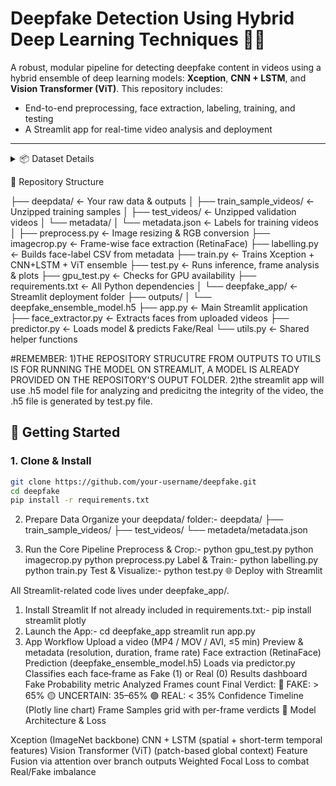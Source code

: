 # Deepfake Detection Using Hybrid Deep Learning Techniques 🎥🧠

A robust, modular pipeline for detecting deepfake content in videos using a hybrid ensemble of deep learning models: **Xception**, **CNN + LSTM**, and **Vision Transformer (ViT)**. This repository includes:

- End-to-end preprocessing, face extraction, labeling, training, and testing  
- A Streamlit app for real-time video analysis and deployment
  

---
<details>
  <summary>📦 Dataset Details</summary>

  The dataset for this project is taken from the [Kaggle Deepfake Detection Challenge](https://www.kaggle.com/competitions/deepfake-detection-challenge/data):

  **Files**
  - `train_sample_videos.zip`  
    A ZIP file containing a sample set of training videos and a `metadata.json` with labels.  
    The full training set is available via the Kaggle competition links.

  - `sample_submission.csv`  
    A sample submission file demonstrating the correct prediction format.

  - `test_videos.zip`  
    A ZIP file containing a small set of videos to be used as a public validation set.

</details>


 📂 Repository Structure

├── deepdata/ ← Your raw data & outputs
│ ├── train_sample_videos/ ← Unzipped training samples
│ ├── test_videos/ ← Unzipped validation videos
│ └── metadata/
│ └── metadata.json ← Labels for training videos
│
├── preprocess.py ← Image resizing & RGB conversion
├── imagecrop.py ← Frame-wise face extraction (RetinaFace)
├── labelling.py ← Builds face-label CSV from metadata
├── train.py ← Trains Xception + CNN+LSTM + ViT ensemble
├── test.py ← Runs inference, frame analysis & plots
├── gpu_test.py ← Checks for GPU availability
├── requirements.txt ← All Python dependencies
│
└── deepfake_app/ ← Streamlit deployment folder
├── outputs/
│ └── deepfake_ensemble_model.h5
├── app.py ← Main Streamlit application
├── face_extractor.py ← Extracts faces from uploaded videos
├── predictor.py ← Loads model & predicts Fake/Real
└── utils.py ← Shared helper functions


#REMEMBER: 1)THE REPOSITORY STRUCUTRE FROM OUTPUTS TO UTILS IS FOR RUNNING THE MODEL ON STREAMLIT, A MODEL IS ALREADY PROVIDED ON THE REPOSITORY'S OUPUT FOLDER.
           2)the streamlit app will use .h5 model file for analyzing and predicitng the integrity of the video, the .h5 file is generated by test.py file.

## 🚀 Getting Started

### 1. Clone & Install
```bash
git clone https://github.com/your-username/deepfake.git
cd deepfake
pip install -r requirements.txt
```

2. Prepare Data
Organize your deepdata/ folder:-
deepdata/
├── train_sample_videos/
├── test_videos/
└── metadeta/metadata.json

3. Run the Core Pipeline
Preprocess & Crop:-
python gpu_test.py
python imagecrop.py
python preprocess.py
Label & Train:-
python labelling.py
python train.py
Test & Visualize:-
python test.py
🌐 Deploy with Streamlit

All Streamlit-related code lives under deepfake_app/.

1. Install Streamlit
If not already included in requirements.txt:-
pip install streamlit plotly
2. Launch the App:-
cd deepfake_app
streamlit run app.py
3. App Workflow
Upload a video (MP4 / MOV / AVI, ≤5 min)
Preview & metadata (resolution, duration, frame rate)
Face extraction (RetinaFace)
Prediction (deepfake_ensemble_model.h5)
Loads via predictor.py
Classifies each face‐frame as Fake (1) or Real (0)
Results dashboard
Fake Probability metric
Analyzed Frames count
Final Verdict:
🔴 FAKE: > 65%
🟡 UNCERTAIN: 35–65%
🟢 REAL: < 35%
Confidence Timeline (Plotly line chart)
Frame Samples grid with per-frame verdicts
🧠 Model Architecture & Loss

Xception (ImageNet backbone)
CNN + LSTM (spatial + short-term temporal features)
Vision Transformer (ViT) (patch-based global context)
Feature Fusion via attention over branch outputs
Weighted Focal Loss to combat Real/Fake imbalance









